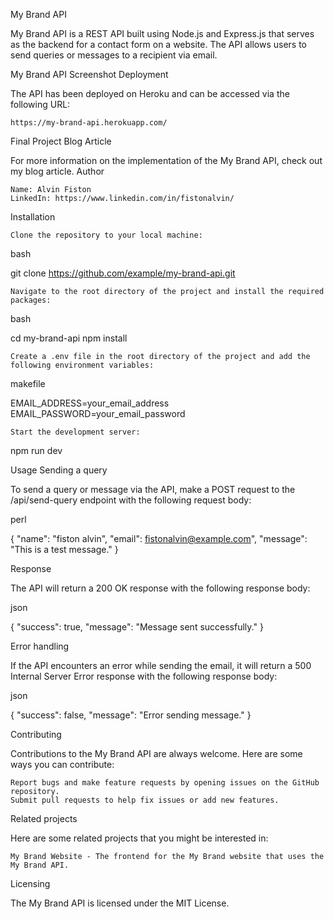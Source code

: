 My Brand API

My Brand API is a REST API built using Node.js and Express.js that serves as the backend for a contact form on a website. The API allows users to send queries or messages to a recipient via email.

My Brand API Screenshot
Deployment

The API has been deployed on Heroku and can be accessed via the following URL:

    https://my-brand-api.herokuapp.com/

Final Project Blog Article

For more information on the implementation of the My Brand API, check out my blog article.
Author

    Name: Alvin Fiston
    LinkedIn: https://www.linkedin.com/in/fistonalvin/

Installation

    Clone the repository to your local machine:

bash

git clone https://github.com/example/my-brand-api.git

    Navigate to the root directory of the project and install the required packages:

bash

cd my-brand-api
npm install

    Create a .env file in the root directory of the project and add the following environment variables:

makefile

EMAIL_ADDRESS=your_email_address
EMAIL_PASSWORD=your_email_password

    Start the development server:

npm run dev

Usage
Sending a query

To send a query or message via the API, make a POST request to the /api/send-query endpoint with the following request body:

perl

{
  "name": "fiston alvin",
  "email": fistonalvin@example.com",
  "message": "This is a test message."
}

Response

The API will return a 200 OK response with the following response body:

json

{
  "success": true,
  "message": "Message sent successfully."
}

Error handling

If the API encounters an error while sending the email, it will return a 500 Internal Server Error response with the following response body:

json

{
  "success": false,
  "message": "Error sending message."
}

Contributing

Contributions to the My Brand API are always welcome. Here are some ways you can contribute:

    Report bugs and make feature requests by opening issues on the GitHub repository.
    Submit pull requests to help fix issues or add new features.

Related projects

Here are some related projects that you might be interested in:

    My Brand Website - The frontend for the My Brand website that uses the My Brand API.

Licensing

The My Brand API is licensed under the MIT License.